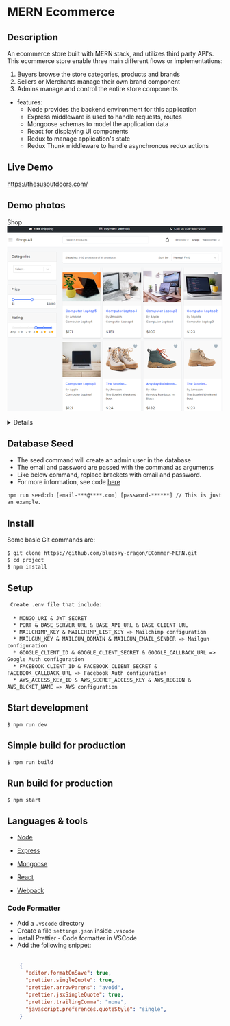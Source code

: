 # MERN Ecommerce

## Description

An ecommerce store built with MERN stack, and utilizes third party API's. This ecommerce store enable three main different flows or implementations:

1. Buyers browse the store categories, products and brands
2. Sellers or Merchants manage their own brand component
3. Admins manage and control the entire store components 


* features:
  * Node provides the backend environment for this application
  * Express middleware is used to handle requests, routes
  * Mongoose schemas to model the application data
  * React for displaying UI components
  * Redux to manage application's state
  * Redux Thunk middleware to handle asynchronous redux actions
## Live Demo
https://thesusoutdoors.com/

## Demo photos
  Shop<br/>
  <img src='demo photos/Product List.png' />
  
  <details>
  Product Detail<br/>
  <img src='demo photos/Product Detail.png' />
 
  Register<br/>
  <img src='demo photos/Register.png' />
 
  Login<br/>
  <img src='demo photos/Login.png' />
 
  Admin dashboard<br/>
  <img src='demo photos/Admin dashboard.png' />
 
  Admin Prodct List<br/>
  <img src='demo photos/Admin Prodct List.png' />
 
  Admin Product Edit<br/>
 <img src='demo photos/Admin Product Edit.png' />
 
 Admin Category List<br/>
 <img src='demo photos/Admin Category List.png' />
 
 Admin Category Edit<br/>
 <img src='demo photos/Admin Category Edit.png' />
 
 Admin Brand List<br/>
 <img src='demo photos/Admin Brand List.png' />
 
 Admin Brand Edit<br/>
 <img src='demo photos/Admin Brand Edit.png' />
 
 Admin Merchant List<br/>
 <img src='demo photos/Admin Merchant List.png' />
 
 Admin Merchant Edit<br/>
 <img src='demo photos/Admin Merchant Edit.png' />
  </details>

## Database Seed

* The seed command will create an admin user in the database
* The email and password are passed with the command as arguments
* Like below command, replace brackets with email and password. 
* For more information, see code [here](server/utils/seed.js)

```
npm run seed:db [email-***@****.com] [password-******] // This is just an example.
```

## Install

Some basic Git commands are:

```
$ git clone https://github.com/bluesky-dragon/ECommer-MERN.git
$ cd project
$ npm install
```

## Setup

```
 Create .env file that include:

  * MONGO_URI & JWT_SECRET
  * PORT & BASE_SERVER_URL & BASE_API_URL & BASE_CLIENT_URL
  * MAILCHIMP_KEY & MAILCHIMP_LIST_KEY => Mailchimp configuration
  * MAILGUN_KEY & MAILGUN_DOMAIN & MAILGUN_EMAIL_SENDER => Mailgun configuration
  * GOOGLE_CLIENT_ID & GOOGLE_CLIENT_SECRET & GOOGLE_CALLBACK_URL => Google Auth configuration
  * FACEBOOK_CLIENT_ID & FACEBOOK_CLIENT_SECRET & FACEBOOK_CALLBACK_URL => Facebook Auth configuration
  * AWS_ACCESS_KEY_ID & AWS_SECRET_ACCESS_KEY & AWS_REGION & AWS_BUCKET_NAME => AWS configuration
```

## Start development

```
$ npm run dev
```

## Simple build for production

```
$ npm run build
```

## Run build for production

```
$ npm start
```


## Languages & tools

- [Node](https://nodejs.org/en/)

- [Express](https://expressjs.com/)

- [Mongoose](https://mongoosejs.com/)

- [React](https://reactjs.org/)

- [Webpack](https://webpack.js.org/)


### Code Formatter

- Add a `.vscode` directory
- Create a file `settings.json` inside `.vscode`
- Install Prettier - Code formatter in VSCode
- Add the following snippet:  

```json

    {
      "editor.formatOnSave": true,
      "prettier.singleQuote": true,
      "prettier.arrowParens": "avoid",
      "prettier.jsxSingleQuote": true,
      "prettier.trailingComma": "none",
      "javascript.preferences.quoteStyle": "single",
    }

```


